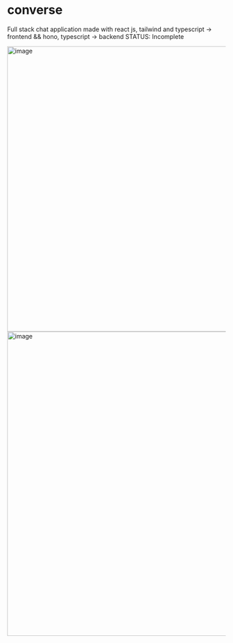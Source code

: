 # converse
Full stack chat application made with react js, tailwind and typescript -> frontend &&
hono, typescript -> backend
STATUS: Incomplete

<img width="1366" height="658" alt="image" src="https://github.com/user-attachments/assets/cfc4c705-fcc5-4369-b6ff-370e68f0c9fb" />

<img width="1366" height="702" alt="image" src="https://github.com/user-attachments/assets/4ce4767c-2c41-4f0f-9a51-d2059db3765d" />


